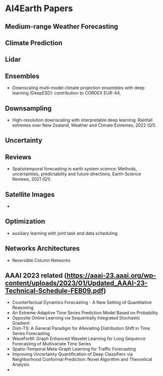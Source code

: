 # AI4Earth Papers

## Medium-range Weather Forecasting

## Climate Prediction

## Lidar


## Ensembles
* Downscaling multi-model climate projection ensembles with deep learning (DeepESD): contribution to CORDEX EUR-44, 

## Downsampling
* High-resolution downscaling with interpretable deep learning: Rainfall extremes over New Zealand, Weather and Climate Extremes, 2022 (Q1).

## Uncertainty

## Reviews
* Spatiotemporal forecasting in earth system science: Methods, uncertainties, predictability and future directions, Earth-Science Reviews, 2021 (Q1).

## Satellite Images
* 

## Optimization
* auxiliary learning with joint task and data scheduling

## Networks Architectures
* Reversible Column Networks


## AAAI 2023 related (https://aaai-23.aaai.org/wp-content/uploads/2023/01/Updated_AAAI-23-Technical-Schedule-FEB09.pdf)
* Counterfactual Dynamics Forecasting - A New Setting of Quantitative Reasoning
* An Extreme-Adaptive Time Series Prediction Model Based on Probability
* Opposite Online Learning via Sequentially Integrated Stochastic Gradient
* Dish-TS: A General Paradigm for Alleviating Distribution Shift in Time Series Forecasting
* WaveForM: Graph Enhanced Wavelet Learning for Long Sequence
Forecasting of Multivariate Time Series
* Spatio-Temporal Meta-Graph Learning for Traffic Forecasting
* Improving Uncertainty Quantification of Deep Classifiers via
Neighborhood Conformal Prediction: Novel Algorithm and Theoretical
Analysis
* 

